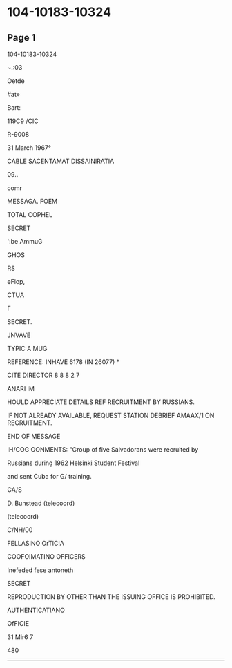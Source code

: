 # 104-10183-10324

## Page 1

104-10183-10324

~.:03

Oetde

#at»

Bart:

119C9 /CIC

R-9008

31 March 1967°

CABLE SACENTAMAT DISSAINIRATIA

09..

comr

MESSAGA. FOEM

TOTAL COPHEL

SECRET

':be AmmuG

GHOS

RS

eFlop,

CTUA

Г

SECRET.

JNVAVE

TYPIC A MUG

REFERENCE: INHAVE 6178 (IN 26077) *

CITE DIRECTOR 8 8 8 2 7

ANARI IM

HOULD APPRECIATE DETAILS REF RECRUITMENT BY RUSSIANS.

IF NOT ALREADY AVAILABLE, REQUEST STATION DEBRIEF AMAAX/1 ON RECRUITMENT.

END OF MESSAGE

IH/COG OONMENTS: "Group of five Salvadorans were recruited by

Russians during 1962 Helsinki Student Festival

and sent Cuba for G/ training.

CA/S

D. Bunstead (telecoord)

(telecoord)

C/NH/00

FELLASINO OrTICIA

COOFOIMATINO OFFICERS

Inefeded fese antoneth

SECRET

REPRODUCTION BY OTHER THAN THE ISSUING OFFICE IS PROHIBITED.

AUTHENTICATIANO

OfFICIE

31 Mir6 7

480

---

